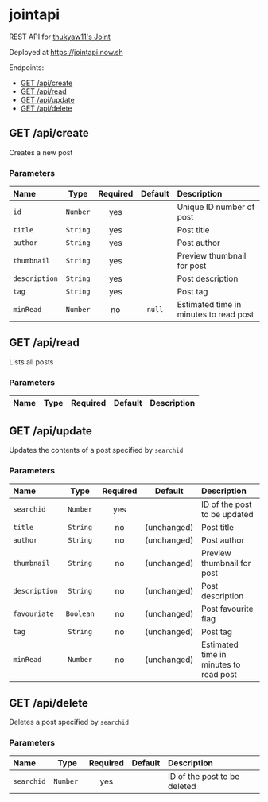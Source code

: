 # jointapi
REST API for [thukyaw11's Joint](https://github.com/thukyaw11/joint)

Deployed at https://jointapi.now.sh

Endpoints:
- [GET /api/create](#api_create)
- [GET /api/read](#api_read)
- [GET /api/update](#api_update)
- [GET /api/delete](#api_delete)

## <a name="api_create"></a>GET /api/create
Creates a new post
### Parameters
| Name          | Type     | Required | Default | Description                            |
| :-            | :-:      | :-:      | :-:     | :-                                     |
| `id`          | `Number` | yes      |         | Unique ID number of post               |
| `title`       | `String` | yes      |         | Post title                             |
| `author`      | `String` | yes      |         | Post author                            |
| `thumbnail`   | `String` | yes      |         | Preview thumbnail for post             |
| `description` | `String` | yes      |         | Post description                       |
| `tag`         | `String` | yes      |         | Post tag                               |
| `minRead`     | `Number` | no       | `null`  | Estimated time in minutes to read post |

## <a name="api_read"></a>GET /api/read
Lists all posts
### Parameters
| Name | Type | Required | Default | Description |
| :-   | :-:  | :-:      | :-:     | :-          |

## <a name="api_update"></a>GET /api/update
Updates the contents of a post specified by `searchid`
### Parameters
| Name          | Type      | Required | Default       | Description                            |
| :-            | :-:       | :-:      | :-:           | :-                                     |
| `searchid`    | `Number`  | yes      |               | ID of the post to be updated           |
| `title`       | `String`  | no       | \(unchanged\) | Post title                             |
| `author`      | `String`  | no       | \(unchanged\) | Post author                            |
| `thumbnail`   | `String`  | no       | \(unchanged\) | Preview thumbnail for post             |
| `description` | `String`  | no       | \(unchanged\) | Post description                       |
| `favouriate ` | `Boolean` | no       | \(unchanged\) | Post favourite flag                    |
| `tag`         | `String`  | no       | \(unchanged\) | Post tag                               |
| `minRead`     | `Number`  | no       | \(unchanged\) | Estimated time in minutes to read post |

## <a name="api_delete"></a>GET /api/delete
Deletes a post specified by `searchid`
### Parameters
| Name       | Type     | Required | Default | Description                  |
| :-         | :-:      | :-:      | :-:     | :-                           |
| `searchid` | `Number `| yes      |         | ID of the post to be deleted |
